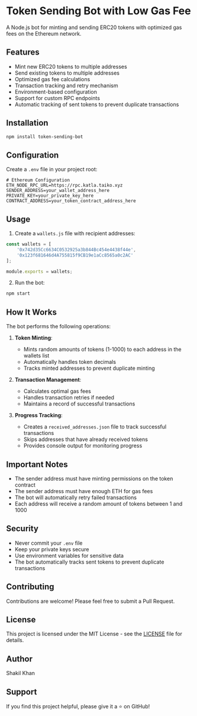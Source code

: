 # Token Sending Bot with Low Gas Fee

A Node.js bot for minting and sending ERC20 tokens with optimized gas fees on the Ethereum network.

## Features

- Mint new ERC20 tokens to multiple addresses
- Send existing tokens to multiple addresses
- Optimized gas fee calculations
- Transaction tracking and retry mechanism
- Environment-based configuration
- Support for custom RPC endpoints
- Automatic tracking of sent tokens to prevent duplicate transactions

## Installation

```bash
npm install token-sending-bot
```

## Configuration

Create a `.env` file in your project root:

```env
# Ethereum Configuration
ETH_NODE_RPC_URL=https://rpc.katla.taiko.xyz
SENDER_ADDRESS=your_wallet_address_here
PRIVATE_KEY=your_private_key_here
CONTRACT_ADDRESS=your_token_contract_address_here
```

## Usage

1. Create a `wallets.js` file with recipient addresses:

```javascript
const wallets = [
    '0x742d35Cc6634C0532925a3b844Bc454e4438f44e',
    '0x123f681646d4A755815f9CB19e1aCc8565a0c2AC'
];

module.exports = wallets;
```

2. Run the bot:

```bash
npm start
```

## How It Works

The bot performs the following operations:

1. **Token Minting**:
   - Mints random amounts of tokens (1-1000) to each address in the wallets list
   - Automatically handles token decimals
   - Tracks minted addresses to prevent duplicate minting

2. **Transaction Management**:
   - Calculates optimal gas fees
   - Handles transaction retries if needed
   - Maintains a record of successful transactions

3. **Progress Tracking**:
   - Creates a `received_addresses.json` file to track successful transactions
   - Skips addresses that have already received tokens
   - Provides console output for monitoring progress

## Important Notes

- The sender address must have minting permissions on the token contract
- The sender address must have enough ETH for gas fees
- The bot will automatically retry failed transactions
- Each address will receive a random amount of tokens between 1 and 1000

## Security

- Never commit your `.env` file
- Keep your private keys secure
- Use environment variables for sensitive data
- The bot automatically tracks sent tokens to prevent duplicate transactions

## Contributing

Contributions are welcome! Please feel free to submit a Pull Request.

## License

This project is licensed under the MIT License - see the [LICENSE](LICENSE) file for details.

## Author

Shakil Khan

## Support

If you find this project helpful, please give it a ⭐️ on GitHub! 